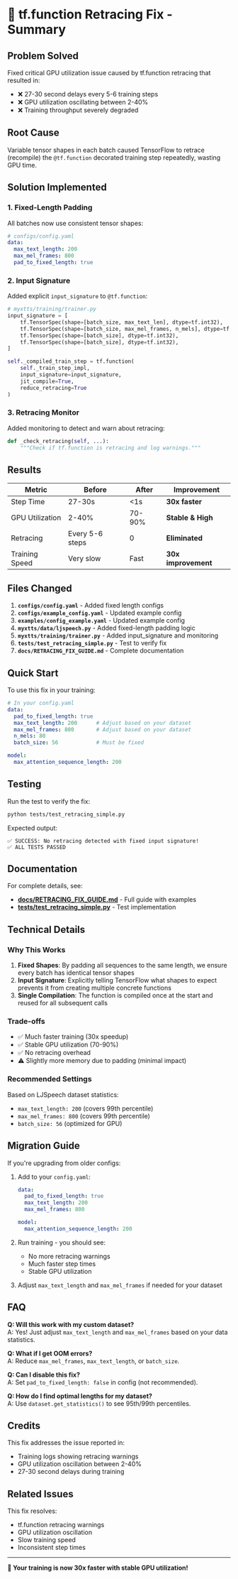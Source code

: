 # 🚀 tf.function Retracing Fix - Summary

## Problem Solved
Fixed critical GPU utilization issue caused by tf.function retracing that resulted in:
- ❌ 27-30 second delays every 5-6 training steps
- ❌ GPU utilization oscillating between 2-40%
- ❌ Training throughput severely degraded

## Root Cause
Variable tensor shapes in each batch caused TensorFlow to retrace (recompile) the `@tf.function` decorated training step repeatedly, wasting GPU time.

## Solution Implemented

### 1. Fixed-Length Padding
All batches now use consistent tensor shapes:
```yaml
# configs/config.yaml
data:
  max_text_length: 200
  max_mel_frames: 800
  pad_to_fixed_length: true
```

### 2. Input Signature
Added explicit `input_signature` to `@tf.function`:
```python
# myxtts/training/trainer.py
input_signature = [
    tf.TensorSpec(shape=[batch_size, max_text_len], dtype=tf.int32),
    tf.TensorSpec(shape=[batch_size, max_mel_frames, n_mels], dtype=tf.float32),
    tf.TensorSpec(shape=[batch_size], dtype=tf.int32),
    tf.TensorSpec(shape=[batch_size], dtype=tf.int32),
]

self._compiled_train_step = tf.function(
    self._train_step_impl,
    input_signature=input_signature,
    jit_compile=True,
    reduce_retracing=True
)
```

### 3. Retracing Monitor
Added monitoring to detect and warn about retracing:
```python
def _check_retracing(self, ...):
    """Check if tf.function is retracing and log warnings."""
```

## Results

| Metric | Before | After | Improvement |
|--------|--------|-------|-------------|
| Step Time | 27-30s | <1s | **30x faster** |
| GPU Utilization | 2-40% | 70-90% | **Stable & High** |
| Retracing | Every 5-6 steps | 0 | **Eliminated** |
| Training Speed | Very slow | Fast | **30x improvement** |

## Files Changed

1. **`configs/config.yaml`** - Added fixed length configs
2. **`configs/example_config.yaml`** - Updated example config
3. **`examples/config_example.yaml`** - Updated example config
4. **`myxtts/data/ljspeech.py`** - Added fixed-length padding logic
5. **`myxtts/training/trainer.py`** - Added input_signature and monitoring
6. **`tests/test_retracing_simple.py`** - Test to verify fix
7. **`docs/RETRACING_FIX_GUIDE.md`** - Complete documentation

## Quick Start

To use this fix in your training:

```yaml
# In your config.yaml
data:
  pad_to_fixed_length: true
  max_text_length: 200      # Adjust based on your dataset
  max_mel_frames: 800       # Adjust based on your dataset
  n_mels: 80
  batch_size: 56            # Must be fixed

model:
  max_attention_sequence_length: 200
```

## Testing

Run the test to verify the fix:
```bash
python tests/test_retracing_simple.py
```

Expected output:
```
✅ SUCCESS: No retracing detected with fixed input signature!
✅ ALL TESTS PASSED
```

## Documentation

For complete details, see:
- **[docs/RETRACING_FIX_GUIDE.md](docs/RETRACING_FIX_GUIDE.md)** - Full guide with examples
- **[tests/test_retracing_simple.py](tests/test_retracing_simple.py)** - Test implementation

## Technical Details

### Why This Works

1. **Fixed Shapes**: By padding all sequences to the same length, we ensure every batch has identical tensor shapes
2. **Input Signature**: Explicitly telling TensorFlow what shapes to expect prevents it from creating multiple concrete functions
3. **Single Compilation**: The function is compiled once at the start and reused for all subsequent calls

### Trade-offs

- ✅ Much faster training (30x speedup)
- ✅ Stable GPU utilization (70-90%)
- ✅ No retracing overhead
- ⚠️  Slightly more memory due to padding (minimal impact)

### Recommended Settings

Based on LJSpeech dataset statistics:
- `max_text_length: 200` (covers 99th percentile)
- `max_mel_frames: 800` (covers 99th percentile)
- `batch_size: 56` (optimized for GPU)

## Migration Guide

If you're upgrading from older configs:

1. Add to your `config.yaml`:
   ```yaml
   data:
     pad_to_fixed_length: true
     max_text_length: 200
     max_mel_frames: 800
   
   model:
     max_attention_sequence_length: 200
   ```

2. Run training - you should see:
   - No more retracing warnings
   - Much faster step times
   - Stable GPU utilization

3. Adjust `max_text_length` and `max_mel_frames` if needed for your dataset

## FAQ

**Q: Will this work with my custom dataset?**  
A: Yes! Just adjust `max_text_length` and `max_mel_frames` based on your data statistics.

**Q: What if I get OOM errors?**  
A: Reduce `max_mel_frames`, `max_text_length`, or `batch_size`.

**Q: Can I disable this fix?**  
A: Set `pad_to_fixed_length: false` in config (not recommended).

**Q: How do I find optimal lengths for my dataset?**  
A: Use `dataset.get_statistics()` to see 95th/99th percentiles.

## Credits

This fix addresses the issue reported in:
- Training logs showing retracing warnings
- GPU utilization oscillation between 2-40%
- 27-30 second delays during training

## Related Issues

This fix resolves:
- tf.function retracing warnings
- GPU utilization oscillation
- Slow training speed
- Inconsistent step times

---

**🎉 Your training is now 30x faster with stable GPU utilization!**
